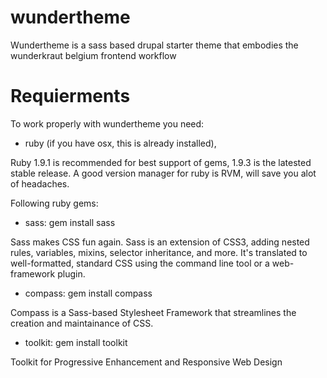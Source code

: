 wundertheme
===========

Wundertheme is a sass based drupal starter theme that embodies the wunderkraut belgium frontend workflow

Requierments
===========
To work properly with wundertheme you need: 

- ruby (if you have osx, this is already installed), 

Ruby 1.9.1 is recommended for best support of gems, 1.9.3 is the latested stable release.
A good version manager for ruby is RVM, will save you alot of headaches.

Following ruby gems:

- sass: gem install sass

Sass makes CSS fun again. Sass is an extension of CSS3, 
adding nested rules, variables, mixins, selector inheritance, and more. 
It's translated to well-formatted, standard CSS using the command line tool or a web-framework plugin.

- compass: gem install compass

Compass is a Sass-based Stylesheet Framework that streamlines the creation and maintainance of CSS.

- toolkit: gem install toolkit

Toolkit for Progressive Enhancement and Responsive Web Design
